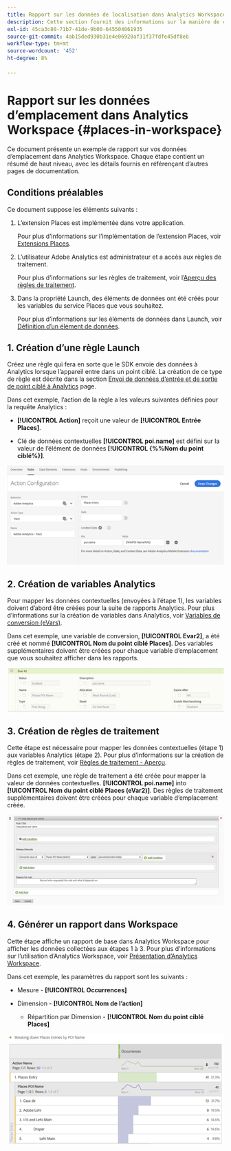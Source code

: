 ```yaml
---
title: Rapport sur les données de localisation dans Analytics Workspace
description: Cette section fournit des informations sur la manière de créer des rapports sur les données de localisation dans Analytics Workspace.
exl-id: 45ca3c80-71b7-41de-9b00-645504061935
source-git-commit: 4ab15ded930b31e4e06920af31f37fdfe45df8eb
workflow-type: tm+mt
source-wordcount: '452'
ht-degree: 8%

---
```


# Rapport sur les données d’emplacement dans Analytics Workspace {#places-in-workspace}

Ce document présente un exemple de rapport sur vos données d’emplacement dans Analytics Workspace. Chaque étape contient un résumé de haut niveau, avec les détails fournis en référençant d’autres pages de documentation.

## Conditions préalables

Ce document suppose les éléments suivants :

1. L’extension Places est implémentée dans votre application.

   Pour plus d’informations sur l’implémentation de l’extension Places, voir [Extensions Places](/help/places-ext-aep-sdks/places-extension/places-extension.md).

1. L’utilisateur Adobe Analytics est administrateur et a accès aux règles de traitement.

   Pour plus d’informations sur les règles de traitement, voir l’[Aperçu des règles de traitement](https://docs.adobe.com/content/help/fr-FR/analytics/admin/admin-tools/processing-rules/processing-rules.html).

1. Dans la propriété Launch, des éléments de données ont été créés pour les variables du service Places que vous souhaitez.

   Pour plus d’informations sur les éléments de données dans Launch, voir [Définition d’un élément de données](/help/use-places-launch-workflow/define-data-elements.md).


## 1. Création d’une règle Launch

Créez une règle qui fera en sorte que le SDK envoie des données à Analytics lorsque l’appareil entre dans un point ciblé. La création de ce type de règle est décrite dans la section [Envoi de données d’entrée et de sortie de point ciblé à Analytics](/help/use-places-with-other-solutions/places-adobe-analytics/use-places-adobe-analytics.md) page.

Dans cet exemple, l’action de la règle a les valeurs suivantes définies pour la requête Analytics :

* **[!UICONTROL Action]** reçoit une valeur de **[!UICONTROL Entrée Places]**.

* Clé de données contextuelles **[!UICONTROL poi.name]** est défini sur la valeur de l’élément de données **[!UICONTROL {%%Nom du point ciblé%}]**.

![&quot;définir une action&quot;](/help/assets/pt-setAction.png)

## 2. Création de variables Analytics

Pour mapper les données contextuelles (envoyées à l’étape 1), les variables doivent d’abord être créées pour la suite de rapports Analytics. Pour plus d’informations sur la création de variables dans Analytics, voir [Variables de conversion (eVars)](https://docs.adobe.com/content/help/en/analytics/implementation/analytics-basics/ref-conversion-variables-evar.html).

Dans cet exemple, une variable de conversion, **[!UICONTROL Evar2]**, a été créé et nommé **[!UICONTROL Nom du point ciblé Places]**. Des variables supplémentaires doivent être créées pour chaque variable d’emplacement que vous souhaitez afficher dans les rapports.

![&quot;création d’une variable Analytics&quot;](/help/assets/aa-evar.png)

## 3. Création de règles de traitement

Cette étape est nécessaire pour mapper les données contextuelles (étape 1) aux variables Analytics (étape 2). Pour plus d’informations sur la création de règles de traitement, voir [Règles de traitement - Aperçu](https://docs.adobe.com/content/help/fr-FR/analytics/admin/admin-tools/processing-rules/processing-rules.html).

Dans cet exemple, une règle de traitement a été créée pour mapper la valeur de données contextuelles. **[!UICONTROL poi.name]** into **[!UICONTROL Nom du point ciblé Places (eVar2)]**. Des règles de traitement supplémentaires doivent être créées pour chaque variable d’emplacement créée.

![&quot;créer une règle de traitement&quot;](/help/assets/aa-processing-rule.png)

## 4. Générer un rapport dans Workspace

Cette étape affiche un rapport de base dans Analytics Workspace pour afficher les données collectées aux étapes 1 à 3. Pour plus d’informations sur l’utilisation d’Analytics Workspace, voir [Présentation d’Analytics Workspace](https://docs.adobe.com/content/help/fr-FR/analytics/analyze/analysis-workspace/home.html).

Dans cet exemple, les paramètres du rapport sont les suivants :

* Mesure - **[!UICONTROL Occurrences]**

* Dimension - **[!UICONTROL Nom de l’action]**

   * Répartition par Dimension - **[!UICONTROL Nom du point ciblé Places]**

![&quot;créer un rapport dans l’espace de travail&quot;](/help/assets/aa-workspace.png)
